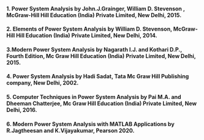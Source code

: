 #### 1. Power System Analysis by John.J.Grainger, William D. Stevenson , McGraw-Hill Hill Education (India) Private Limited, New Delhi, 2015.

#### 2. Elements of Power System Analysis by William D. Stevenson, McGraw-Hill Hill Education (India) Private Limited, New Delhi, 2014.

#### 3.Modern Power System Analysis by Nagarath I.J. and Kothari D.P., Fourth Edition, Mc Graw Hill Education (India) Private Limited, New Delhi, 2015.

#### 4. Power System Analysis by Hadi Sadat, Tata Mc Graw Hill Publishing company, New Delhi, 2002.

#### 5. Computer Techniques in Power System Analysis by Pai M.A. and Dheeman Chatterjee, Mc Graw Hill Education (India) Private Limited, New Delhi, 2016.

#### 6. Modern Power System Analysis with MATLAB Applications by R.Jagtheesan and K.Vijayakumar, Pearson 2020.